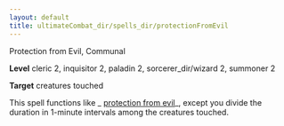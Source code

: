 ```yaml
---
layout: default
title: ultimateCombat_dir/spells_dir/protectionFromEvil
---
```

Protection from Evil, Communal

**Level** cleric 2, inquisitor 2, paladin 2, sorcerer_dir/wizard 2, summoner 2

**Target** creatures touched

This spell functions like _ [protection from evil](../../spells_dir/protectionFromEvil#_protection-from-evil)_, except you divide the duration in 1-minute intervals among the creatures touched.

